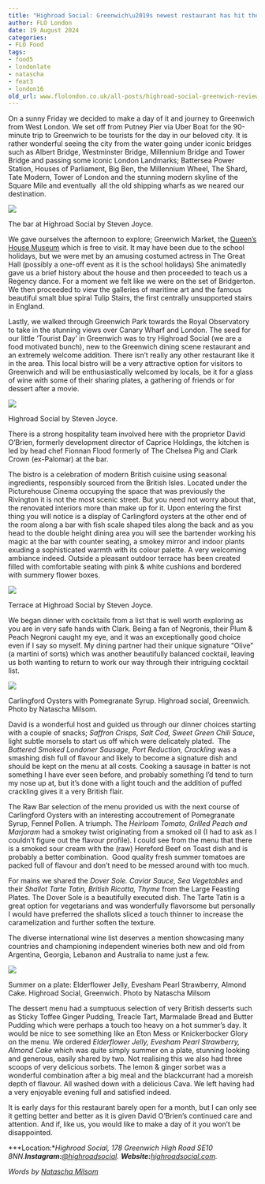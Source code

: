 ```yaml
---
title: "Highroad Social: Greenwich\u2019s newest restaurant has hit the dining scene"
author: FLO London
date: 19 August 2024
categories:
- FLO Food
tags:
- food5
- londonlate
- natascha
- feat3
- london16
old_url: www.flolondon.co.uk/all-posts/highroad-social-greenwich-review.html
---
```


On a sunny Friday we decided to make a day of it and journey to Greenwich from West London. We set off from Putney Pier via Uber Boat for the 90-minute trip to Greenwich to be tourists for the day in our beloved city. It is rather wonderful seeing the city from the water going under iconic bridges such as Albert Bridge, Westminster Bridge, Millennium Bridge and Tower Bridge and passing some iconic London Landmarks; Battersea Power Station, Houses of Parliament, Big Ben, the Millennium Wheel, The Shard, Tate Modern, Tower of London and the stunning modern skyline of the Square Mile and eventually  all the old shipping wharfs as we neared our destination.

![](https://images.squarespace-cdn.com/content/v1/5c9534c4af4683461d462c6b/ad79b92d-c870-483e-a65f-a10cf62ec39f/The+bar+at+Highroad+Social+by+Steven+Joyce.jpg)

The bar at Highroad Social by Steven Joyce.

We gave ourselves the afternoon to explore; Greenwich Market, the [Queen’s House Museum](the-queens-house-royal-museums-greenwich.html) which is free to visit. It may have been due to the school holidays, but we were met by an amusing costumed actress in The Great Hall (possibly a one-off event as it is the school holidays) She animatedly gave us a brief history about the house and then proceeded to teach us a Regency dance. For a moment we felt like we were on the set of Bridgerton. We then proceeded to view the galleries of maritime art and the famous beautiful smalt blue spiral Tulip Stairs, the first centrally unsupported stairs in England.

Lastly, we walked through Greenwich Park towards the Royal Observatory to take in the stunning views over Canary Wharf and London. The seed for our little ‘Tourist Day’ in Greenwich was to try Highroad Social (we are a food motivated bunch), new to the Greenwich dining scene restaurant and an extremely welcome addition. There isn’t really any other restaurant like it in the area. This local bistro will be a very attractive option for visitors to Greenwich and will be enthusiastically welcomed by locals, be it for a glass of wine with some of their sharing plates, a gathering of friends or for dessert after a movie.

![](https://images.squarespace-cdn.com/content/v1/5c9534c4af4683461d462c6b/1fa487c4-c0d3-4a14-ba4d-cf9dbab95a14/Selection+of+dishes+at+Highroad+Social+by+Steven+Joyce.jpg)

Highroad Social by Steven Joyce.

There is a strong hospitality team involved here with the proprietor David O’Brien, formerly development director of Caprice Holdings, the kitchen is led by head chef Fionnan Flood formerly of The Chelsea Pig and Clark Crown (ex-Palomar) at the bar.

The bistro is a celebration of modern British cuisine using seasonal ingredients, responsibly sourced from the British Isles. Located under the Picturehouse Cinema occupying the space that was previously the Rivington it is not the most scenic street. But you need not worry about that, the renovated interiors more than make up for it. Upon entering the first thing you will notice is a display of Carlingford oysters at the other end of the room along a bar with fish scale shaped tiles along the back and as you head to the double height dining area you will see the bartender working his magic at the bar with counter seating, a smokey mirror and indoor plants exuding a sophisticated warmth with its colour palette. A very welcoming ambiance indeed. Outside a pleasant outdoor terrace has been created filled with comfortable seating with pink & white cushions and bordered with summery flower boxes.

![](https://images.squarespace-cdn.com/content/v1/5c9534c4af4683461d462c6b/8ab0193c-663d-4ec1-abbd-4310a412d060/Terrace+at+Highroad+Social+by+Steven+Joyce.jpg)

Terrace at Highroad Social by Steven Joyce.

We began dinner with cocktails from a list that is well worth exploring as you are in very safe hands with Clark. Being a fan of Negronis, their Plum & Peach Negroni caught my eye, and it was an exceptionally good choice even if I say so myself. My dining partner had their unique signature “Olive” (a martini of sorts) which was another beautifully balanced cocktail, leaving us both wanting to return to work our way through their intriguing cocktail list.

![](https://images.squarespace-cdn.com/content/v1/5c9534c4af4683461d462c6b/074ee678-1ea5-438e-856a-e2031b558e4a/Highroad+social+Greenwich+.jpg)

Carlingford Oysters with Pomegranate Syrup. Highroad social, Greenwich. Photo by Natascha Milsom.

David is a wonderful host and guided us through our dinner choices starting with a couple of snacks; *Saffron Crisps, Salt Cod, Sweet Green Chili Sauce*, light subtle morsels to start us off which were delicately plated.  The *Battered Smoked Londoner Sausage, Port Reduction, Crackling* was a smashing dish full of flavour and likely to become a signature dish and should be kept on the menu at all costs. Cooking a sausage in batter is not something I have ever seen before, and probably something I’d tend to turn my nose up at, but it’s done with a light touch and the addition of puffed crackling gives it a very British flair.

The Raw Bar selection of the menu provided us with the next course of Carlingford Oysters with an interesting accoutrement of Pomegranate Syrup, Fennel Pollen. A triumph. The *Heirloom Tomato, Grilled Peach and Marjoram* had a smokey twist originating from a smoked oil (I had to ask as I couldn’t figure out the flavour profile). I could see from the menu that there is a smoked sour cream with the (raw) Hereford Beef on Toast dish and is probably a better combination.  Good quality fresh summer tomatoes are packed full of flavour and don’t need to be messed around with too much.

For mains we shared the *Dover Sole. Caviar Sauce, Sea Vegetables* and their *Shallot Tarte Tatin, British Ricotta, Thyme* from the Large Feasting Plates. The Dover Sole is a beautifully executed dish. The Tarte Tatin is a great option for vegetarians and was wonderfully flavorsome but personally I would have preferred the shallots sliced a touch thinner to increase the caramelization and further soften the texture.

The diverse international wine list deserves a mention showcasing many countries and championing independent wineries both new and old from Argentina, Georgia, Lebanon and Australia to name just a few.

![](https://images.squarespace-cdn.com/content/v1/5c9534c4af4683461d462c6b/c83f34d2-3df5-4b54-9a38-697e02cdd15c/Highroad+social+greenwich+London.jpg)

Summer on a plate: Elderflower Jelly, Evesham Pearl Strawberry, Almond Cake. Highroad Social, Greenwich. Photo by Natascha Milsom

The dessert menu had a sumptuous selection of very British desserts such as Sticky Toffee Ginger Pudding, Treacle Tart, Marmalade Bread and Butter Pudding which were perhaps a touch too heavy on a hot summer’s day. It would be nice to see something like an Eton Mess or Knickerbocker Glory on the menu. We ordered *Elderflower Jelly, Evesham Pearl Strawberry, Almond Cake* which was quite simply summer on a plate, stunning looking and generous, easily shared by two. Not realising this we also had three scoops of very delicious sorbets. The lemon & ginger sorbet was a wonderful combination after a big meal and the blackcurrant had a moreish depth of flavour. All washed down with a delicious Cava. We left having had a very enjoyable evening full and satisfied indeed.

It is early days for this restaurant barely open for a month, but I can only see it getting better and better as it is given David O’Brien’s continued care and attention. And if, like us, you would like to make a day of it you won’t be disappointed.

***Location:****Highroad Social, 178 Greenwich High Road SE10 8NN.****Instagram:***[*@highroadsocial*](https://www.instagram.com/highroadsocial/)*.* ***Website:***[*highroadsocial.com*](https://www.highroadsocial.com/)*.*

*Words by* [*Natascha Milsom*](../about-1/natascha-milsom-contributor.html)